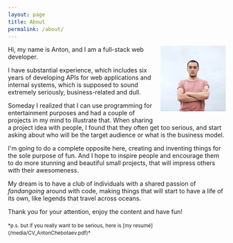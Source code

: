 ```yaml
---
layout: page
title: About
permalink: /about/
---
```


<img src="/media/avatar.jpg" style="float: right; margin: 0 0 1em 1em;" width="30%"/>

Hi, my name is Anton, and I am a full-stack web developer.

I have substantial experience, which includes six years of developing APIs for web applications and internal systems, which is supposed to sound extremely seriously, business-related and dull.

Someday I realized that I can use programming for entertainment purposes and had a couple of projects in my mind to illustrate that. When sharing a project idea with people, I found that they often get too serious, and start asking about who will be the target audience or what is the business model.

I'm going to do a complete opposite here, creating and inventing things for the sole purpose of fun. And  I hope to inspire people and encourage them to do more stunning and beautiful small projects, that will impress others with their awesomeness.

My dream is to have a club of individuals with a shared passion of *fandangoing* around with code, making things that will start to have a life of its own, like legends that travel across oceans.

Thank you for your attention, enjoy the content and have fun!

<small>
*p.s. but if you really want to be serious, here is [my resumé](/media/CV_AntonChebotaev.pdf)*
</small>
